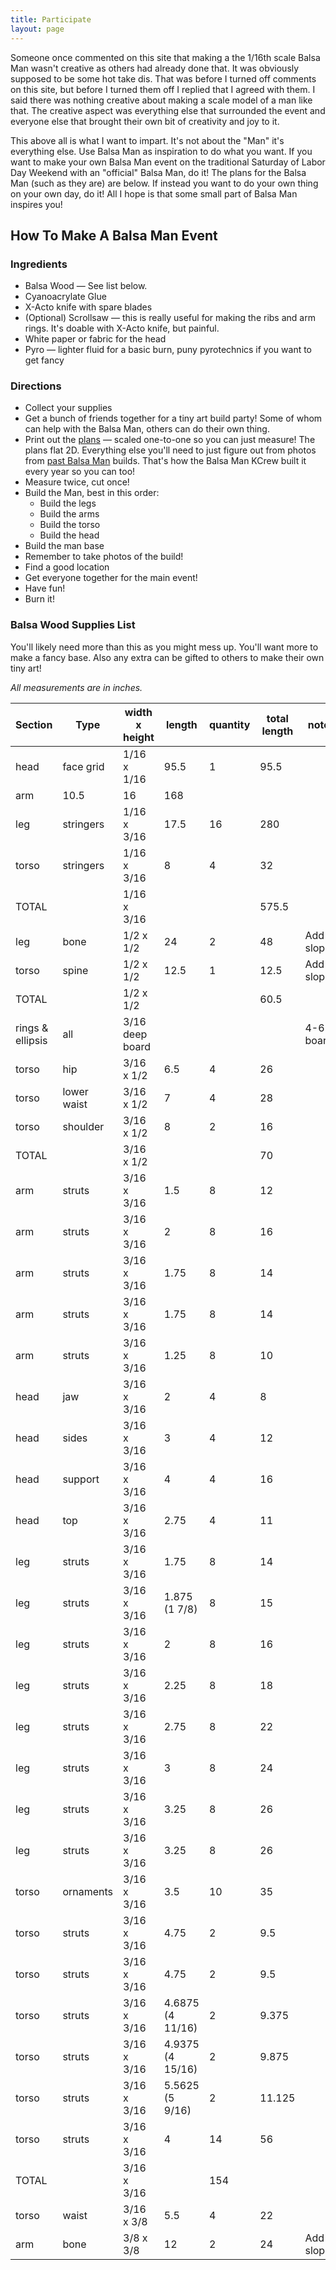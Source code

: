```yaml
---
title: Participate
layout: page
---
```


Someone once commented on this site that making a the 1/16th scale Balsa Man wasn't creative as others had already done that. It was obviously supposed to be some hot take dis. That was before I turned off comments on this site, but before I turned them off I replied that I agreed with them. I said there was nothing creative about making a scale model of a man like that. The creative aspect was everything else that surrounded the event and everyone else that brought their own bit of creativity and joy to it. 

This above all is what I want to impart. It's not about the "Man" it's everything else. Use Balsa Man as inspiration to do what you want. If you want to make your own Balsa Man event on the traditional Saturday of Labor Day Weekend with an "official" Balsa Man, do it! The plans for the Balsa Man (such as they are) are below. If instead you want to do your own thing on your own day, do it! All I hope is that some small part of Balsa Man inspires you!

## How To Make A Balsa Man Event

### Ingredients

* Balsa Wood — See list below. 
* Cyanoacrylate Glue
* X-Acto knife with spare blades
* (Optional) Scrollsaw — this is really useful for making the ribs and arm rings. It's doable with X-Acto knife, but painful.
* White paper or fabric for the head
* Pyro — lighter fluid for a basic burn, puny pyrotechnics if you want to get fancy

### Directions

* Collect your supplies
* Get a bunch of friends together for a tiny art build party! Some of whom can help with the Balsa Man, others can do their own thing.
* Print out the [plans](/static/uploads/Balsa-Man-One-to-One-Scale-Plan.pdf) — scaled one-to-one so you can just measure! The plans flat 2D. Everything else you'll need to just figure out from photos from [past Balsa Man](/history) builds. That's how the Balsa Man KCrew built it every year so you can too!
* Measure twice, cut once!
* Build the Man, best in this order:
  * Build the legs
  * Build the arms
  * Build the torso
  * Build the head
* Build the man base
* Remember to take photos of the build!
* Find a good location
* Get everyone together for the main event!
* Have fun!
* Burn it!

### Balsa Wood Supplies List

You'll likely need more than this as you might mess up. You'll want more to make a fancy base. Also any extra can be gifted to others to make their own tiny art!

*All measurements are in inches.*

<table>
    <thead>
      <tr>
        <th dir="ltr">Section</th>
        <th dir="ltr">Type</th>
        <th dir="ltr">width x height</th>
        <th dir="ltr">length</th>
        <th dir="ltr">quantity</th>
        <th dir="ltr">total length</th>
        <th dir="ltr">notes</th>
      </tr>
    </thead>
    <tbody>
      <tr>
        <td dir="ltr">head</td>
        <td dir="ltr">face grid</td>
        <td dir="ltr">1/16 x 1/16</td>
        <td dir="ltr">95.5</td>
        <td dir="ltr">1</td>
        <td>95.5</td>
        <td dir="ltr"></td>
      </tr>
      <tr>
        <td dir="ltr">arm</td>
        <td dir="ltr">10.5</td>
        <td dir="ltr">16</td>
        <td>168</td>
        <td></td>
      </tr>
      <tr>
        <td dir="ltr">leg</td>
        <td dir="ltr">stringers</td>
        <td dir="ltr">1/16 x 3/16</td>
        <td dir="ltr">17.5</td>
        <td dir="ltr">16</td>
        <td>280</td>
        <td></td>
      </tr>
      <tr>
        <td dir="ltr">torso</td>
        <td dir="ltr">stringers</td>
        <td dir="ltr">1/16 x 3/16</td>
        <td dir="ltr">8</td>
        <td dir="ltr">4</td>
        <td>32</td>
        <td></td>
      </tr>
      <tr class="font-bold">
        <td dir="ltr">TOTAL</td>
        <td dir="ltr"></td>
        <td dir="ltr">1/16 x 3/16</td>
        <td dir="ltr"></td>
        <td dir="ltr"></td>
        <td class="s3">575.5</td>
        <td class="s0"></td>
      </tr>
      <tr>
        <td dir="ltr">leg</td>
        <td dir="ltr">bone</td>
        <td dir="ltr">1/2 x 1/2</td>
        <td dir="ltr">24</td>
        <td dir="ltr">2</td>
        <td>48</td>
        <td dir="ltr">Add slop</td>
      </tr>
      <tr>
        <td dir="ltr">torso</td>
        <td dir="ltr">spine</td>
        <td dir="ltr">1/2 x 1/2</td>
        <td dir="ltr">12.5</td>
        <td dir="ltr">1</td>
        <td>12.5</td>
        <td dir="ltr">Add slop</td>
      </tr>
      <tr class="font-bold">
        <td dir="ltr">TOTAL</td>
        <td dir="ltr"></td>
        <td dir="ltr">1/2 x 1/2</td>
        <td dir="ltr"></td>
        <td dir="ltr"></td>
        <td class="s3">60.5</td>
        <td dir="ltr"></td>
      </tr>
      <tr>
        <td dir="ltr">rings &amp; ellipsis</td>
        <td dir="ltr">all</td>
        <td dir="ltr">3/16 deep board</td>
        <td></td>
        <td></td>
        <td></td>
        <td dir="ltr">4-6 boards</td>
      </tr>
      <tr>
        <td dir="ltr">torso</td>
        <td dir="ltr">hip</td>
        <td dir="ltr">3/16 x 1/2</td>
        <td dir="ltr">6.5</td>
        <td dir="ltr">4</td>
        <td>26</td>
        <td></td>
      </tr>
      <tr>
        <td dir="ltr">torso</td>
        <td dir="ltr">lower waist</td>
        <td dir="ltr">3/16 x 1/2</td>
        <td dir="ltr">7</td>
        <td dir="ltr">4</td>
        <td>28</td>
      </tr>
      <tr>
        <td dir="ltr">torso</td>
        <td dir="ltr">shoulder</td>
        <td dir="ltr">3/16 x 1/2</td>
        <td dir="ltr">8</td>
        <td dir="ltr">2</td>
        <td>16</td>
        <td></td>
      </tr>
      <tr class="font-bold">
        <td dir="ltr">TOTAL</td>
        <td dir="ltr"></td>
        <td dir="ltr">3/16 x 1/2</td>
        <td dir="ltr"></td>
        <td dir="ltr"></td>
        <td class="s3">70</td>
        <td class="s0"></td>
      </tr>
      <tr>
        <td dir="ltr">arm</td>
        <td dir="ltr">struts</td>
        <td dir="ltr">3/16 x 3/16</td>
        <td dir="ltr">1.5</td>
        <td dir="ltr">8</td>
        <td>12</td>
        <td></td>
      </tr>
      <tr>
        <td dir="ltr">arm</td>
        <td dir="ltr">struts</td>
        <td dir="ltr">3/16 x 3/16</td>
        <td dir="ltr">2</td>
        <td dir="ltr">8</td>
        <td>16</td>
        <td></td>
      </tr>
      <tr>
        <td dir="ltr">arm</td>
        <td dir="ltr">struts</td>
        <td dir="ltr">3/16 x 3/16</td>
        <td dir="ltr">1.75</td>
        <td dir="ltr">8</td>
        <td>14</td>
        <td></td>
      </tr>
      <tr>
        <td dir="ltr">arm</td>
        <td dir="ltr">struts</td>
        <td dir="ltr">3/16 x 3/16</td>
        <td dir="ltr">1.75</td>
        <td dir="ltr">8</td>
        <td>14</td>
        <td></td>
      </tr>
      <tr>
        <td dir="ltr">arm</td>
        <td dir="ltr">struts</td>
        <td dir="ltr">3/16 x 3/16</td>
        <td dir="ltr">1.25</td>
        <td dir="ltr">8</td>
        <td>10</td>
        <td></td>
      </tr>
      <tr>
        <td dir="ltr">head</td>
        <td dir="ltr">jaw</td>
        <td dir="ltr">3/16 x 3/16</td>
        <td dir="ltr">2</td>
        <td dir="ltr">4</td>
        <td>8</td>
        <td></td>
      </tr>
      <tr>
        <td dir="ltr">head</td>
        <td dir="ltr">sides</td>
        <td dir="ltr">3/16 x 3/16</td>
        <td dir="ltr">3</td>
        <td dir="ltr">4</td>
        <td>12</td>
        <td></td>
      </tr>
      <tr>
        <td dir="ltr">head</td>
        <td dir="ltr">support</td>
        <td dir="ltr">3/16 x 3/16</td>
        <td dir="ltr">4</td>
        <td dir="ltr">4</td>
        <td>16</td>
        <td></td>
      </tr>
      <tr>
        <td dir="ltr">head</td>
        <td dir="ltr">top</td>
        <td dir="ltr">3/16 x 3/16</td>
        <td dir="ltr">2.75</td>
        <td dir="ltr">4</td>
        <td>11</td>
        <td></td>
      </tr>
      <tr>
        <td dir="ltr">leg</td>
        <td dir="ltr">struts</td>
        <td dir="ltr">3/16 x 3/16</td>
        <td dir="ltr">1.75</td>
        <td dir="ltr">8</td>
        <td>14</td>
        <td></td>
      </tr>
      <tr>
        <td dir="ltr">leg</td>
        <td dir="ltr">struts</td>
        <td dir="ltr">3/16 x 3/16</td>
        <td dir="ltr">1.875 (1 7/8)</td>
        <td dir="ltr">8</td>
        <td>15</td>
        <td></td>
      </tr>
      <tr>
        <td dir="ltr">leg</td>
        <td dir="ltr">struts</td>
        <td dir="ltr">3/16 x 3/16</td>
        <td dir="ltr">2</td>
        <td dir="ltr">8</td>
        <td>16</td>
        <td></td>
      </tr>
      <tr>
        <td dir="ltr">leg</td>
        <td dir="ltr">struts</td>
        <td dir="ltr">3/16 x 3/16</td>
        <td dir="ltr">2.25</td>
        <td dir="ltr">8</td>
        <td>18</td>
        <td></td>
      </tr>
      <tr>
        <td dir="ltr">leg</td>
        <td dir="ltr">struts</td>
        <td dir="ltr">3/16 x 3/16</td>
        <td dir="ltr">2.75</td>
        <td dir="ltr">8</td>
        <td>22</td>
        <td></td>
      </tr>
      <tr>
        <td dir="ltr">leg</td>
        <td dir="ltr">struts</td>
        <td dir="ltr">3/16 x 3/16</td>
        <td dir="ltr">3</td>
        <td dir="ltr">8</td>
        <td>24</td>
        <td></td>
      </tr>
      <tr>
        <td dir="ltr">leg</td>
        <td dir="ltr">struts</td>
        <td dir="ltr">3/16 x 3/16</td>
        <td dir="ltr">3.25</td>
        <td dir="ltr">8</td>
        <td>26</td>
        <td></td>
      </tr>
      <tr>
        <td dir="ltr">leg</td>
        <td dir="ltr">struts</td>
        <td dir="ltr">3/16 x 3/16</td>
        <td dir="ltr">3.25</td>
        <td dir="ltr">8</td>
        <td>26</td>
        <td></td>
      </tr>
      <tr>
        <td dir="ltr">torso</td>
        <td dir="ltr">ornaments</td>
        <td dir="ltr">3/16 x 3/16</td>
        <td dir="ltr">3.5</td>
        <td dir="ltr">10</td>
        <td>35</td>
        <td></td>
      </tr>
      <tr>
        <td dir="ltr">torso</td>
        <td dir="ltr">struts</td>
        <td dir="ltr">3/16 x 3/16</td>
        <td dir="ltr">4.75</td>
        <td dir="ltr">2</td>
        <td>9.5</td>
        <td></td>
      </tr>
      <tr>
        <td dir="ltr">torso</td>
        <td dir="ltr">struts</td>
        <td dir="ltr">3/16 x 3/16</td>
        <td dir="ltr">4.75</td>
        <td dir="ltr">2</td>
        <td>9.5</td>
        <td></td>
      </tr>
      <tr>
        <td dir="ltr">torso</td>
        <td dir="ltr">struts</td>
        <td dir="ltr">3/16 x 3/16</td>
        <td>4.6875 (4 11/16)</td>
        <td dir="ltr">2</td>
        <td>9.375</td>
        <td></td>
      </tr>
      <tr>
        <td dir="ltr">torso</td>
        <td dir="ltr">struts</td>
        <td dir="ltr">3/16 x 3/16</td>
        <td>4.9375 (4 15/16)</td>
        <td dir="ltr">2</td>
        <td>9.875</td>
        <td></td>
      </tr>
      <tr>
        <td dir="ltr">torso</td>
        <td dir="ltr">struts</td>
        <td dir="ltr">3/16 x 3/16</td>
        <td>5.5625 (5 9/16)</td>
        <td dir="ltr">2</td>
        <td>11.125</td>
        <td></td>
      </tr>
      <tr>
        <td dir="ltr">torso</td>
        <td dir="ltr">struts</td>
        <td dir="ltr">3/16 x 3/16</td>
        <td dir="ltr">4</td>
        <td dir="ltr">14</td>
        <td>56</td>
        <td></td>
      </tr>
      <tr class="font-bold">
        <td dir="ltr">TOTAL</td>
        <td dir="ltr"></td>
        <td dir="ltr">3/16 x 3/16</td>
        <td dir="ltr"></td>
        <td class="s3" dir="ltr">154</td>
        <td class="s0"></td>
        <td class="s0"></td>
      </tr>
      <tr>
        <td dir="ltr">torso</td>
        <td dir="ltr">waist</td>
        <td dir="ltr">3/16 x 3/8</td>
        <td dir="ltr">5.5</td>
        <td dir="ltr">4</td>
        <td>22</td>
        <td></td>
      </tr>
      <tr>
        <td dir="ltr">arm</td>
        <td dir="ltr">bone</td>
        <td dir="ltr">3/8 x 3/8</td>
        <td dir="ltr">12</td>
        <td dir="ltr">2</td>
        <td>24</td>
        <td dir="ltr">Add slop</td>
      </tr>
    </tbody>
  </table>